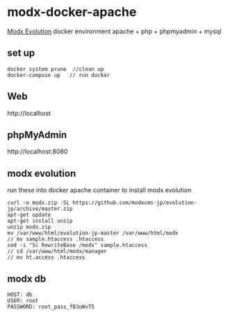 # modx-docker-apache

[Modx Evolution](https://modx.jp/) docker environment
apache + php + phpmyadmin + mysql


## set up
```
docker system prune  //clean up
docker-compose up   // run docker
```

## Web
http://localhost

## phpMyAdmin
http://localhost:8080


## modx evolution
run these into docker apache container to install modx evolution

```
curl -o modx.zip -SL https://github.com/modxcms-jp/evolution-jp/archive/master.zip
apt-get update
apt-get install unzip
unzip modx.zip
mv /var/www/html/evolution-jp-master /var/www/html/modx
// mv sample.htaccess .htaccess
sed -i "5c RewriteBase /modx" sample.htaccess
// cd /var/www/html/modx/manager
// mv ht.access .htaccess
```

## modx db
```
HOST: db
USER: root
PASSWORD: root_pass_fB3uWvTS
```

